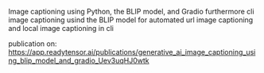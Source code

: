 Image captioning using Python, the BLIP model, and Gradio
furthermore cli image captioning usind the BLIP model for automated url image captioning and local image captioning in cli

publication on: https://app.readytensor.ai/publications/generative_ai_image_captioning_using_blip_model_and_gradio_Uev3uqHJ0wtk
